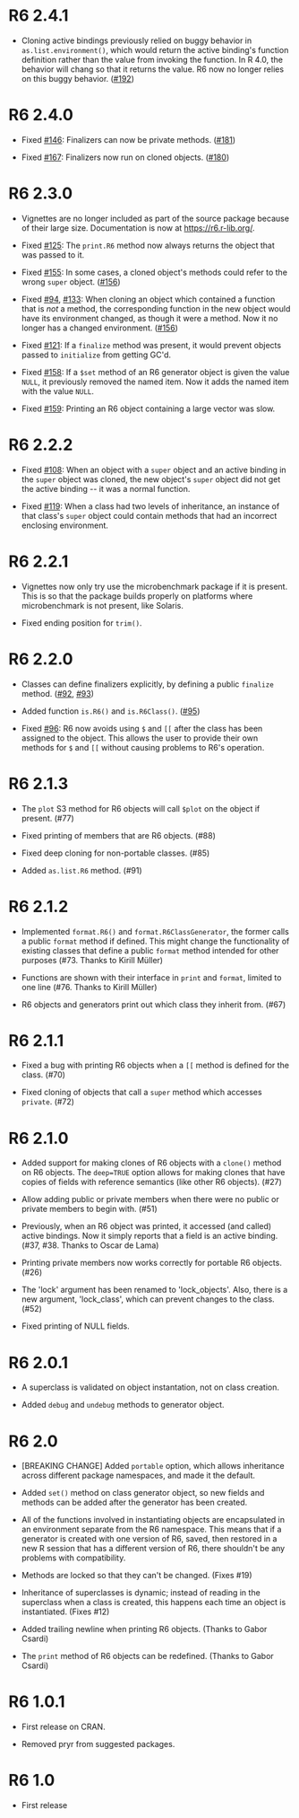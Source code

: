 R6 2.4.1
========

* Cloning active bindings previously relied on buggy behavior in `as.list.environment()`, which would return the active binding's function definition rather than the value from invoking the function. In R 4.0, the behavior will chang so that it returns the value. R6 now no longer relies on this buggy behavior. ([#192](https://github.com/r-lib/R6/pull/192))

R6 2.4.0
========

* Fixed [#146](https://github.com/r-lib/R6/issues/146): Finalizers can now be private methods. ([#181](https://github.com/r-lib/R6/pull/181))

* Fixed [#167](https://github.com/r-lib/R6/issues/167): Finalizers now run on cloned objects. ([#180](https://github.com/r-lib/R6/pull/180))

R6 2.3.0
========

* Vignettes are no longer included as part of the source package because of their large size. Documentation is now at https://r6.r-lib.org/.

* Fixed [#125](https://github.com/r-lib/R6/issues/125): The `print.R6` method now always returns the object that was passed to it.

* Fixed [#155](https://github.com/r-lib/R6/issues/155): In some cases, a cloned object's methods could refer to the wrong `super` object. ([#156](https://github.com/r-lib/R6/pull/156))

* Fixed [#94](https://github.com/r-lib/R6/issues/94), [#133](https://github.com/r-lib/R6/issues/133): When cloning an object which contained a function that is *not* a method, the corresponding function in the new object would have its environment changed, as though it were a method. Now it no longer has a changed environment. ([#156](https://github.com/r-lib/R6/pull/156))

* Fixed [#121](https://github.com/r-lib/R6/issues/121): If a `finalize` method was present, it would prevent objects passed to `initialize` from getting GC'd.

* Fixed [#158](https://github.com/r-lib/R6/issues/158): If a `$set` method of an R6 generator object is given the value `NULL`, it previously removed the named item. Now it adds the named item with the value `NULL`.

* Fixed [#159](https://github.com/r-lib/R6/issues/159): Printing an R6 object containing a large vector was slow.


R6 2.2.2
========

* Fixed [#108](https://github.com/r-lib/R6/issues/108): When an object with a `super` object and an active binding in the `super` object was cloned, the new object's `super` object did not get the active binding -- it was a normal function.

* Fixed [#119](https://github.com/r-lib/R6/issues/119): When a class had two levels of inheritance, an instance of that class's `super` object could contain methods that had an incorrect enclosing environment.


R6 2.2.1
========

* Vignettes now only try use the microbenchmark package if it is present. This is so that the package builds properly on platforms where microbenchmark is not present, like Solaris.

* Fixed ending position for `trim()`.

R6 2.2.0
========

* Classes can define finalizers explicitly, by defining a public `finalize` method. ([#92](https://github.com/r-lib/R6/issues/92), [#93](https://github.com/r-lib/R6/pull/93))

* Added function `is.R6()` and `is.R6Class()`. ([#95](https://github.com/r-lib/R6/pull/95))

* Fixed [#96](https://github.com/r-lib/R6/issues/96): R6 now avoids using `$` and `[[` after the class has been assigned to the object. This allows the user to provide their own methods for `$` and `[[` without causing problems to R6's operation.

R6 2.1.3
========

* The `plot` S3 method for R6 objects will call `$plot` on the object if present. (#77)

* Fixed printing of members that are R6 objects. (#88)

* Fixed deep cloning for non-portable classes. (#85)

* Added `as.list.R6` method. (#91)

R6 2.1.2
========

* Implemented `format.R6()` and `format.R6ClassGenerator`, the former calls a public `format` method if defined. This might change the functionality of existing classes that define a public `format` method intended for other purposes (#73. Thanks to Kirill Müller)

* Functions are shown with their interface in `print` and `format`, limited to one line (#76. Thanks to Kirill Müller)

* R6 objects and generators print out which class they inherit from. (#67)

R6 2.1.1
========

* Fixed a bug with printing R6 objects when a `[[` method is defined for the class. (#70)

* Fixed cloning of objects that call a `super` method which accesses `private`. (#72)

R6 2.1.0
========

* Added support for making clones of R6 objects with a `clone()` method on R6 objects. The `deep=TRUE` option allows for making clones that have copies of fields with reference semantics (like other R6 objects). (#27)

* Allow adding public or private members when there were no public or private members to begin with. (#51)

* Previously, when an R6 object was printed, it accessed (and called) active bindings. Now it simply reports that a field is an active binding. (#37, #38. Thanks to Oscar de Lama)

* Printing private members now works correctly for portable R6 objects. (#26)

* The 'lock' argument has been renamed to 'lock_objects'. Also, there is a new argument, 'lock_class', which can prevent changes to the class. (#52)

* Fixed printing of NULL fields.

R6 2.0.1
========

* A superclass is validated on object instantation, not on class creation.

* Added `debug` and `undebug` methods to generator object.

R6 2.0
========

* [BREAKING CHANGE] Added `portable` option, which allows inheritance across different package namespaces, and made it the default.

* Added `set()` method on class generator object, so new fields and methods can be added after the generator has been created.

* All of the functions involved in instantiating objects are encapsulated in an environment separate from the R6 namespace. This means that if a generator is created with one version of R6, saved, then restored in a new R session that has a different version of R6, there shouldn't be any problems with compatibility.

* Methods are locked so that they can't be changed. (Fixes #19)

* Inheritance of superclasses is dynamic; instead of reading in the superclass when a class is created, this happens each time an object is instantiated. (Fixes #12)

* Added trailing newline when printing R6 objects. (Thanks to Gabor Csardi)

* The `print` method of R6 objects can be redefined. (Thanks to Gabor Csardi)

R6 1.0.1
========

* First release on CRAN.

* Removed pryr from suggested packages.

R6 1.0
========

* First release
